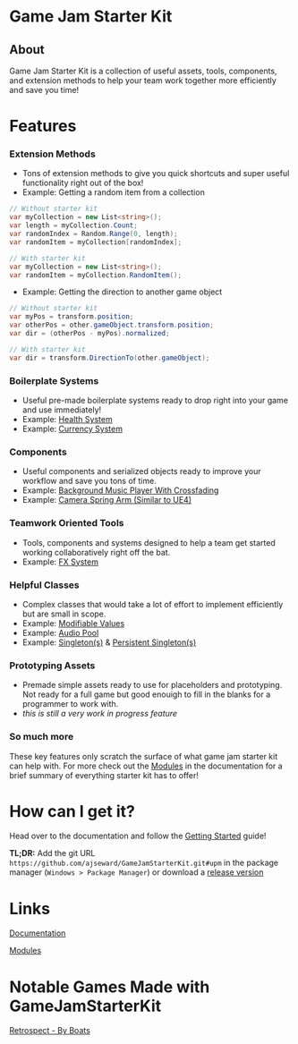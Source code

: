 # Game Jam Starter Kit
## About
Game Jam Starter Kit is a collection of useful assets, tools, components, and extension methods to help your team work together more efficiently and save you time!

# Features
### Extension Methods
* Tons of extension methods to give you quick shortcuts and super useful functionality right out of the box!
* Example: Getting a random item from a collection
```c#
// Without starter kit
var myCollection = new List<string>();
var length = myCollection.Count;
var randomIndex = Random.Range(0, length);
var randomItem = myCollection[randomIndex];

// With starter kit
var myCollection = new List<string>();
var randomItem = myCollection.RandomItem();

```
* Example: Getting the direction to another game object

```c#
// Without starter kit
var myPos = transform.position;
var otherPos = other.gameObject.transform.position;
var dir = (otherPos - myPos).normalized;

// With starter kit
var dir = transform.DirectionTo(other.gameObject);

```

### Boilerplate Systems
* Useful pre-made boilerplate systems ready to drop right into your game and use immediately! 
* Example: [Health System](https://ajseward.github.io/GameJamStarterKit/modules/Health_System.html)
* Example: [Currency System](https://ajseward.github.io/GameJamStarterKit/modules/Currency.html)

### Components
* Useful components and serialized objects ready to improve your workflow and save you tons of time.
* Example: [Background Music Player With Crossfading](https://ajseward.github.io/GameJamStarterKit/api/GameJamStarterKit.Audio.BackgroundMusic.html)
* Example: [Camera Spring Arm (Similar to UE4)](https://ajseward.github.io/GameJamStarterKit/api/GameJamStarterKit.Camera.SpringArm.html)

### Teamwork Oriented Tools
* Tools, components and systems designed to help a team get started working collaboratively right off the bat.
* Example: [FX System](https://ajseward.github.io/GameJamStarterKit/modules/FX_System.html)

### Helpful Classes 
* Complex classes that would take a lot of effort to implement efficiently but are small in scope.
* Example: [Modifiable Values](https://ajseward.github.io/GameJamStarterKit/modules/Modifiers.html)
* Example: [Audio Pool](https://ajseward.github.io/GameJamStarterKit/api/GameJamStarterKit.Audio.AudioPool.html)
* Example: [Singleton(s)](https://ajseward.github.io/GameJamStarterKit/api/GameJamStarterKit.Singleton-1.html) & [Persistent Singleton(s)](https://ajseward.github.io/GameJamStarterKit/api/GameJamStarterKit.PersistentSingleton-1.html)

### Prototyping Assets
* Premade simple assets ready to use for placeholders and prototyping. Not ready for a full game but good enouigh to fill in the blanks for a programmer to work with.
* *this is still a very work in progress feature*

### So much more
These key features only scratch the surface of what game jam starter kit can help with. For more check out the [Modules](https://ajseward.github.io/GameJamStarterKit/modules/Core.html) in the documentation for a brief summary of everything starter kit has to offer!

# How can I get it?
Head over to the documentation and follow the [Getting Started](https://ajseward.github.io/GameJamStarterKit/guides/Getting_Started.html) guide!

**TL;DR:** Add the git URL `https://github.com/ajseward/GameJamStarterKit.git#upm` in the package manager (`Windows > Package Manager`) or download a [release version](https://github.com/ajseward/GameJamStarterKit/releases)

# Links
[Documentation](https://ajseward.github.io/GameJamStarterKit/)

[Modules](https://ajseward.github.io/GameJamStarterKit/modules/Core.html)


# Notable Games Made with GameJamStarterKit
[Retrospect - By Boats](https://boats.itch.io/retrospect)
